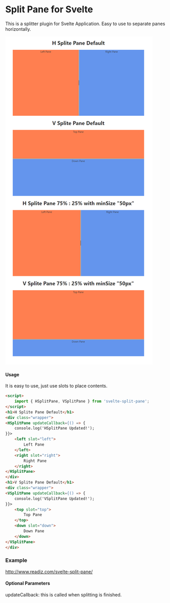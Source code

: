 # Split Pane for Svelte

This is a splitter plugin for Svelte Application.
Easy to use to separate panes horizontally.

![](2021-02-07-23-58-06.png)

#### Usage

It is easy to use, just use slots to place contents.
```html
<script>
    import { HSplitPane, VSplitPane } from 'svelte-split-pane';
</script>
<h1>H Splite Pane Default</h1>
<div class="wrapper">
<HSplitPane updateCallback={() => {
    console.log('HSplitPane Updated!');
}}>
    <left slot="left">
        Left Pane
    </left>
    <right slot="right">
        Right Pane
    </right>
</HSplitPane>
</div>
<h1>V Splite Pane Default</h1>
<div class="wrapper">
<VSplitPane updateCallback={() => {
    console.log('VSplitPane Updated!');
}}>
    <top slot="top">
        Top Pane
    </top>
    <down slot="down">
        Down Pane
    </down>
</VSplitPane>
</div>
```

### Example

http://www.readiz.com/svelte-split-pane/

#### Optional Parameters

updateCallback: this is called when splitting is finished.

